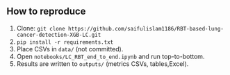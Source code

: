  
## How to reproduce
1. Clone: `git clone https://github.com/saifulislam1186/RBT-based-lung-cancer-detection-XGB-LC.git`
2. `pip install -r requirements.txt`
3. Place CSVs in `data/` (not committed).
4. Open `notebooks/LC_RBT_end_to_end.ipynb` and run top-to-bottom.
5. Results are written to `outputs/` (metrics CSVs, tables,Excel).
